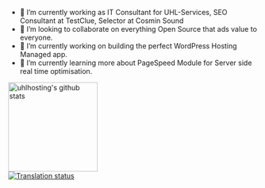 - 🔭 I’m currently working as IT Consultant for UHL-Services, SEO Consultant at TestClue, Selector at Cosmin Sound
- 👯 I’m looking to collaborate on everything Open Source that ads value to everyone.
- 🔭 I’m currently working on building the perfect WordPress Hosting Managed app.
- 🌱 I’m currently learning more about PageSpeed Module for Server side real time optimisation.

<a href="https://github.com/uhlhosting">
  <img height="180em" src="https://github-readme-stats.vercel.app/api?username=uhlhosting&show_icons=true&theme=merko&count_private=true" alt="uhlhosting's github stats" />
</a>
<br/>

<a href="https://translate.mattermost.com/engage/mattermost/ro/">
<img src="https://translate.mattermost.com/widgets/mattermost/ro/open-graph.png" alt="Translation status" />
</a>
<!--
**uhlhosting/uhlhosting** is a ✨ _special_ ✨ repository because its `README.md` (this file) appears on your GitHub profile.

Here are some ideas to get you started:

- 🔭 I’m currently working on ...
- 🌱 I’m currently learning ...
- 👯 I’m looking to collaborate on ...
- 🤔 I’m looking for help with ...
- 💬 Ask me about ...
- 📫 How to reach me: ...
- 😄 Pronouns: ...
- ⚡ Fun fact: ...
-->
